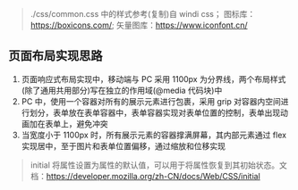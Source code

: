 > ./css/common.css 中的样式参考(复制)自 windi css；
> 图标库：https://boxicons.com/;
> 矢量图库：https://www.iconfont.cn/

## 页面布局实现思路
1. 页面响应式布局实现中，移动端与 PC 采用 1100px 为分界线，两个布局样式(除了通用共用部分)写在独立的作用域(@media 代码块)中
2. PC 中，使用一个容器对所有的展示元素进行包裹，采用 grip 对容器内空间进行划分，表单放在表单容器中，表单容器实现对表单位置的控制，表单出现动画加在表单上，避免冲突
3. 当宽度小于 1100px 时，所有展示元素的容器撑满屏幕，其内部元素通过 flex 实现居中，至于图片和表单位置偏移，通过缩放和位移实现

> initial 将属性设置为属性的默认值，可以用于将属性恢复到其初始状态。文档：https://developer.mozilla.org/zh-CN/docs/Web/CSS/initial